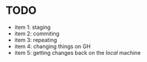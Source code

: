 # TODO

- item 1: staging
- item 2: commiting
- item 3: repeating
- item 4: changing things on GH
- item 5: getting changes back on the _local_ machine
